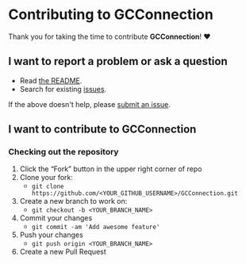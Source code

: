 # Contributing to GCConnection

Thank you for taking the time to contribute **GCConnection**! ❤️

## I want to report a problem or ask a question

- Read [the README](https://github.com/v-braun/GCConnection/blob/master/README.md).
- Search for existing [issues](https://github.com/v-braun/GCConnection/issues).

If the above doesn't help, please [submit an issue](https://github.com/v-braun/GCConnection/issues).

## I want to contribute to GCConnection

### Checking out the repository

1. Click the “Fork” button in the upper right corner of repo
2. Clone your fork:
    - `git clone https://github.com/<YOUR_GITHUB_USERNAME>/GCConnection.git`
3. Create a new branch to work on:
    - `git checkout -b <YOUR_BRANCH_NAME>`    
4. Commit your changes 
    - `git commit -am 'Add awesome feature'`
5. Push your changes
    - `git push origin <YOUR_BRANCH_NAME>`
6. Create a new Pull Request
